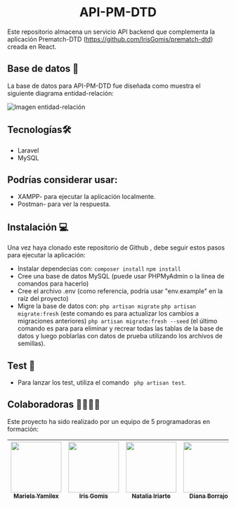 <h1 align="center"> API-PM-DTD</h1> 

Este repositorio almacena un servicio API backend que complementa la aplicación Prematch-DTD (https://github.com/IrisGomis/prematch-dtd) creada en React.



## Base de datos 📖

La base de datos para API-PM-DTD fue diseñada como muestra el siguiente diagrama entidad-relación:

 ![Imagen entidad-relación](C:\xampp\htdocs\api-pm-dtd\resources\img\MSQL.jpg)







## Tecnologías🛠️  

- Laravel
- MySQL


## Podrías considerar usar: 

- XAMPP- para ejecutar la aplicación localmente.
- Postman- para ver la respuesta. 


## Instalación 💻
Una vez haya clonado este repositorio de Github , debe seguir estos pasos para ejecutar la aplicación:

- Instalar dependecias con: `composer install`  `npm install`
- Cree una base de datos MySQL (puede usar PHPMyAdmin o la línea de comandos para hacerlo)
- Cree el archivo .env (como referencia, podría usar "env.example" en la raíz del proyecto)
- Migre la base de datos con:  `php artisan migrate`  `php artisan migrate:fresh` (este comando es para actualizar los cambios a migraciones anteriores)  `php artisan migrate:fresh --seed` (el último comando es para para eliminar y recrear todas las tablas de la base de datos y luego poblarlas con datos de prueba utilizando los archivos de semillas).


## Test 🧾
- Para lanzar los test, utiliza el comando ` php artisan test`.



 ## Colaboradoras :family_woman_woman_girl_girl:
Este proyecto ha sido realizado por un equipo de 5 programadoras en formación:

| [<img src="https://avatars.githubusercontent.com/u/117082608?v=4" width=115><br><sub>Mariela Yamilex </sub>](https://github.com/MarielaYamilex70) |  [<img src="https://avatars.githubusercontent.com/u/117083641?v=4" width=115><br><sub>Iris Gomis </sub>](https://github.com/IrisGomis) |  [<img src="https://avatars.githubusercontent.com/u/117080419?v=4" width=115><br><sub>Natalia Iriarte</sub>](https://github.com/Natalia-irlo) | [<img src="https://avatars.githubusercontent.com/u/90630004?v=4" width=115><br><sub>Diana Borrajo</sub>](https://github.com/Dianab177) | [<img src="https://avatars.githubusercontent.com/u/117688044?v=4" width=115><br><sub>Irene Fernández</sub>](https://github.com/irenefl) |
| :---: | :---: | :---: | :---: | :---: |
